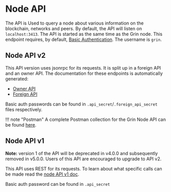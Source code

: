 # Node API

The API is Used to query a node about various information on the blockchain, networks and peers. By default, the API will listen on `localhost:3413`. The API is started as the same time as the Grin node.
This endpoint requires, by default, [Basic Authentication](https://en.wikipedia.org/wiki/Basic_access_authentication). The username is `grin`.

## Node API v2

This API version uses jsonrpc for its requests. It is split up in a foreign API and an owner API. The documentation for these endpoints is automatically generated:

* [Owner API](https://docs.rs/grin_api/latest/grin_api/trait.OwnerRpc.html)
* [Foreign API](https://docs.rs/grin_api/latest/grin_api/trait.ForeignRpc.html)

Basic auth passwords can be found in `.api_secret`/`.foreign_api_secret` files respectively.

!!! note "Postman"
    A complete Postman collection for the Grin Node API can be found [here](https://forum.grin.mw/t/full-postman-collection-for-grin-node-api/7696).

## Node API v1

**Note:** version 1 of the API will be deprecated in v4.0.0 and subsequently removed in v5.0.0. Users of this API are encouraged to upgrade to API v2.

This API uses REST for its requests. To learn about what specific calls can be made read the [node API v1 doc](https://github.com/mimblewimble/grin/blob/master/doc/api/node_api_v1.md).

Basic auth password can be found in `.api_secret`
